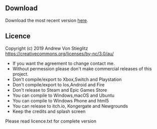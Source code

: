 ## Download
Download the most recent version [here](https://github.com/hermiteve/PaintRogue/releases).

## Licence
Copyright (c) 2019 Andrew Von Stieglitz https://creativecommons.org/licenses/by-nc/3.0/au/ 
- If you want the agreement to change contact me.
- Without permession please don't make commercial releases of this project.
- Don't compile/export to Xbox,Switch and Playstation
- Don't compile/export to Ios,Android and Fire
- Don't release to Steam and Epic Games Store
- You can compile to Windows,macOS and Ubuntu
- You can compile to Windows Phone and html5
- You can release to itch.io, Kongergate and Newgrounds
- Keep the credits and splash screen

Please read licence.txt for complete version
